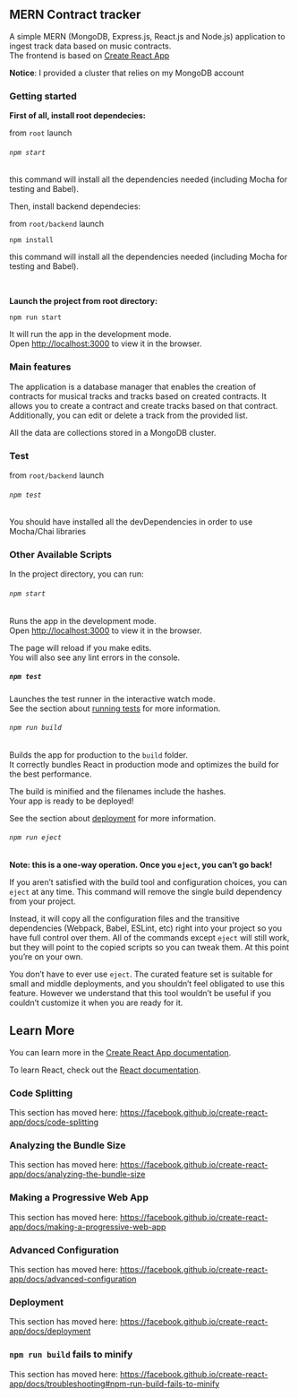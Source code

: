 
## MERN Contract tracker

A simple MERN (MongoDB, Express.js, React.js and Node.js) application to ingest track data based on music 
contracts.<br/>
The frontend is based on [Create React App](https://facebook.github.io/create-react-app)

**Notice**: I provided a cluster that relies on my MongoDB account

### Getting started

**First of all, install root dependecies:**

from ``` root ``` launch

###### `npm start`

this command will install all the dependencies needed (including Mocha for testing and Babel).

Then, install backend dependecies: 

from ``` root/backend ``` launch

``` 
npm install 
```

this command will install all the dependencies needed (including Mocha for testing and Babel).

<br />


**Launch the project from root directory:**
```
npm run start
```
It will run the app in the development mode.<br />
Open [http://localhost:3000](http://localhost:3000) to view it in the browser.


### Main features
The application is a database manager that enables the creation of contracts for musical tracks and tracks based on created contracts.
It allows you to create a contract and create tracks based on that contract. 
Additionally, you can edit or delete a track from the provided list.

All the data are collections stored in a MongoDB cluster.

### Test

from ``` root/backend ``` launch

###### `npm test`

You should have installed all the devDependencies in order to use Mocha/Chai libraries







### Other Available Scripts

In the project directory, you can run:

###### `npm start`

Runs the app in the development mode.<br />
Open [http://localhost:3000](http://localhost:3000) to view it in the browser.

The page will reload if you make edits.<br />
You will also see any lint errors in the console.

##### `npm test`

Launches the test runner in the interactive watch mode.<br />
See the section about [running tests](https://facebook.github.io/create-react-app/docs/running-tests) for more information.

###### `npm run build`

Builds the app for production to the `build` folder.<br />
It correctly bundles React in production mode and optimizes the build for the best performance.

The build is minified and the filenames include the hashes.<br />
Your app is ready to be deployed!

See the section about [deployment](https://facebook.github.io/create-react-app/docs/deployment) for more information.

###### `npm run eject`

**Note: this is a one-way operation. Once you `eject`, you can’t go back!**

If you aren’t satisfied with the build tool and configuration choices, you can `eject` at any time. This command will remove the single build dependency from your project.

Instead, it will copy all the configuration files and the transitive dependencies (Webpack, Babel, ESLint, etc) right into your project so you have full control over them. All of the commands except `eject` will still work, but they will point to the copied scripts so you can tweak them. At this point you’re on your own.

You don’t have to ever use `eject`. The curated feature set is suitable for small and middle deployments, and you shouldn’t feel obligated to use this feature. However we understand that this tool wouldn’t be useful if you couldn’t customize it when you are ready for it.

## Learn More

You can learn more in the [Create React App documentation](https://facebook.github.io/create-react-app/docs/getting-started).

To learn React, check out the [React documentation](https://reactjs.org/).

### Code Splitting

This section has moved here: https://facebook.github.io/create-react-app/docs/code-splitting

### Analyzing the Bundle Size

This section has moved here: https://facebook.github.io/create-react-app/docs/analyzing-the-bundle-size

### Making a Progressive Web App

This section has moved here: https://facebook.github.io/create-react-app/docs/making-a-progressive-web-app

### Advanced Configuration

This section has moved here: https://facebook.github.io/create-react-app/docs/advanced-configuration

### Deployment

This section has moved here: https://facebook.github.io/create-react-app/docs/deployment

### `npm run build` fails to minify

This section has moved here: https://facebook.github.io/create-react-app/docs/troubleshooting#npm-run-build-fails-to-minify
